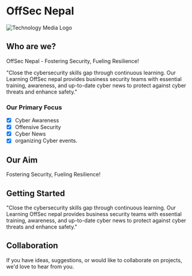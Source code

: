# OffSec Nepal

![Technology Media Logo](https://avatars.githubusercontent.com/u/128064750?s=200&v=4)

## Who are we?

OffSec Nepal - Fostering Security, Fueling Resilience!

"Close the cybersecurity skills gap through continuous learning. 
Our Learning OffSec nepal provides business security teams with essential training, awareness, and up-to-date cyber news 
to protect against cyber threats and enhance safety."
### Our Primary Focus
- [x] Cyber Awareness
- [x] Offensive Security
- [x] Cyber News
- [x] organizing Cyber events.
## Our Aim
Fostering Security, Fueling Resilience!
## Getting Started

"Close the cybersecurity skills gap through continuous learning. Our Learning OffSec nepal provides business security teams with essential training, awareness, and up-to-date cyber news to protect against cyber threats and enhance safety."
## Collaboration

If you have ideas, suggestions, or would like to collaborate on projects, we'd love to hear from you. 
